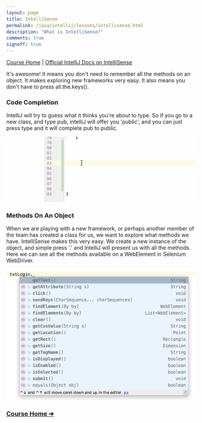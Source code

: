 ```yaml
---
layout: page
title: IntelliSense
permalink: /java/intellij/lessons/intellisense.html
description: "What is IntelliSense?"
comments: true
signoff: true
---
```


[Course Home](../../course) \| [Official IntelliJ Docs on IntelliSense](https://www.jetbrains.com/help/idea/auto-completing-code.html)

It's awesome! It means you don't need to remember all the methods on an object. It makes exploring new frameworks very easy. It also means you don't have to press all.the.keys().

### Code Completion
IntelliJ will try to guess what it thinks you're about to type. So if you go to a new class, and type pub, intelliJ will offer you 'public', and you can just press type and it will complete pub to public.

![IntelliSense Demo](/images/course/intellisense.gif)

### Methods On An Object
When we are playing with a new framework, or perhaps another member of the team has created a class for us, we want to explore what methods we have. IntelliSense makes this very easy. We create a new instance of the object, and simple press '.' and IntelliJ will present us with all the methods. Here we can see all the methods available on a WebElement in Selenium WebDriver.

![IntelliSense showing methods on WebElement](/images/course/webelementmethods.png)

### [Course Home &#10132;](../../course)